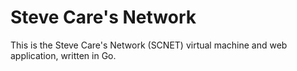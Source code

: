 # Steve Care's Network
This is the Steve Care's Network (SCNET) virtual machine and web application, written in Go.